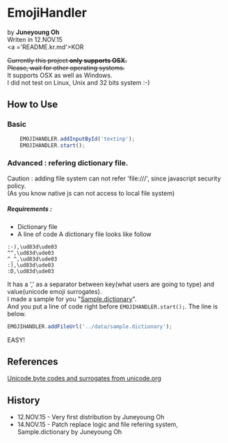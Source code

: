 # EmojiHandler 
by <b>Juneyoung Oh</b><br>
Writen in 12.NOV.15<br>
<a ='README.kr.md'>KOR</a>

~~Currently this project <b>only supports OSX.</b>~~<br>
~~Please, wait for other operating systems.~~<br>
It supports OSX as well as Windows.<br>
I did not test on Linux, Unix and 32 bits system :-)<br>

## How to Use
### Basic
``` javascript
	EMOJIHANDLER.addInputById('textinp');
	EMOJIHANDLER.start();
```
### Advanced : refering dictionary file.
Caution : adding file system can not refer 'file:///', since javascript security policy.<br>
(As you know native js can not access to local file system)
##### Requirements :
- Dictionary file
- A line of code
A dictionary file looks like follow
``` code
:-),\ud83d\ude03
^^,\ud83d\ude03
^_^,\ud83d\ude03
:),\ud83d\ude03
:D,\ud83d\ude03
```
It has a ',' as a separator between key(what users are going to type) and value(unicode emoji surrogates).<br> 
I made a sample for you "<a target='_blank' href= '/data/sample.dictionary'>Sample.dictionary</a>".<br>
And you put a line of code right before `EMOJIHANDLER.start();`. The line is below.
``` javascript
EMOJIHANDLER.addFileUrl('../data/sample.dictionary');
```
EASY!

## References
<a href='http://www.unicode.org/reports/tr51/' target='_blank'>Unicode byte codes and surrogates from unicode.org</a>

## History
<ul>
  <li>12.NOV.15 - Very first distribution by Juneyoung Oh</li>
  <li>14.NOV.15 - Patch replace logic and file refering system, Sample.dictionary by Juneyoung Oh</li>
</ul>
